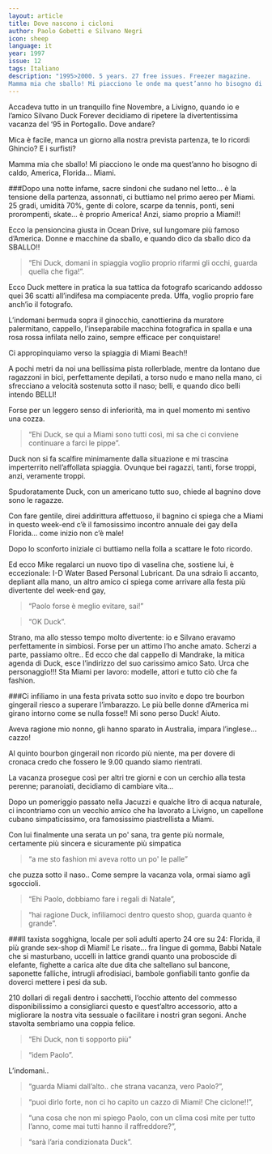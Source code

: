 ```yaml
---
layout: article
title: Dove nascono i cicloni
author: Paolo Gobetti e Silvano Negri
icon: sheep
language: it
year: 1997
issue: 12
tags: Italiano
description: "1995>2000. 5 years. 27 free issues. Freezer magazine.
Mamma mia che sballo! Mi piacciono le onde ma quest’anno ho bisogno di caldo, America, Florida... Miami."
---
```


Accadeva tutto in un tranquillo fine Novembre, a Livigno, quando io e l’amico Silvano Duck Forever decidiamo di ripetere la divertentissima vacanza del ‘95 in Portogallo. Dove andare?

Mica è facile, manca un giorno alla nostra prevista partenza, te lo ricordi Ghincio? E i surfisti?

Mamma mia che sballo! Mi piacciono le onde ma quest’anno ho bisogno di caldo, America, Florida... Miami.

###Dopo una notte infame, sacre sindoni che sudano nel letto... è la tensione della partenza, assonnati, ci buttiamo nel primo aereo per Miami. 25 gradi, umidità 70%, gente di colore, scarpe da tennis, ponti, seni prorompenti, skate... è proprio America! Anzi, siamo proprio a Miami!!

Ecco la pensioncina giusta in Ocean Drive, sul lungomare più famoso d’America. Donne e macchine da sballo, e quando dico da sballo dico da SBALLO!!

>“Ehi Duck, domani in spiaggia voglio proprio rifarmi gli occhi, guarda quella che figa!”.

Ecco Duck mettere in pratica la sua tattica da fotografo scaricando addosso quei 36 scatti all’indifesa ma compiacente preda. Uffa, voglio proprio fare anch’io il fotografo.

L’indomani bermuda sopra il ginocchio, canottierina da muratore palermitano, cappello, l’inseparabile macchina fotografica in spalla e una rosa rossa infilata nello zaino, sempre efficace per conquistare!

Ci appropinquiamo verso la spiaggia di Miami Beach!!

A pochi metri da noi una bellissima pista rollerblade, mentre da lontano due ragazzoni in bici, perfettamente depilati, a torso nudo e mano nella mano, ci sfrecciano a velocità sostenuta sotto il naso; belli, e quando dico belli intendo BELLI!

Forse per un leggero senso di inferiorità, ma in quel momento mi sentivo una cozza.

>“Ehi Duck, se qui a Miami sono tutti così, mi sa che ci conviene continuare a farci le pippe”.

Duck non si fa scalfire minimamente dalla situazione e mi trascina imperterrito nell’affollata spiaggia. Ovunque bei ragazzi, tanti, forse troppi, anzi, veramente troppi.

Spudoratamente Duck, con un americano tutto suo, chiede al bagnino dove sono le ragazze.

Con fare gentile, direi addirittura affettuoso, il bagnino ci spiega che a Miami in questo week-end c’è il famosissimo incontro annuale dei gay della Florida... come inizio non c’è male!

Dopo lo sconforto iniziale ci buttiamo nella folla a scattare le foto ricordo.

Ed ecco Mike regalarci un nuovo tipo di vaselina che, sostiene lui, è eccezionale: I-D Water Based Personal Lubricant. Da una sdraio lì accanto, depliant alla mano, un altro amico ci spiega come arrivare alla festa più divertente del week-end gay,

>“Paolo forse è meglio evitare, sai!”

>“OK Duck”.

Strano, ma allo stesso tempo molto divertente: io e Silvano eravamo perfettamente in simbiosi. Forse per un attimo l’ho anche amato. Scherzi a parte, passiamo oltre.. Ed ecco che dal cappello di Mandrake, la mitica agenda di Duck, esce l’indirizzo del suo carissimo amico Sato. Urca che personaggio!!! Sta Miami per lavoro: modelle, attori e tutto ciò che fa fashion.

###Ci infiliamo in una festa privata sotto suo invito e dopo tre bourbon gingerail riesco a superare l’imbarazzo. Le più belle donne d’America mi girano intorno come se nulla fosse!! Mi sono perso Duck! Aiuto.

Aveva ragione mio nonno, gli hanno sparato in Australia, impara l’inglese... cazzo!

Al quinto bourbon gingerail non ricordo più niente, ma per dovere di cronaca credo che fossero le 9.00 quando siamo rientrati.

La vacanza prosegue così per altri tre giorni e con un cerchio alla testa perenne; paranoiati, decidiamo di cambiare vita...

Dopo un pomeriggio passato nella Jacuzzi e qualche litro di acqua naturale, ci incontriamo con un vecchio amico che ha lavorato a Livigno, un capellone cubano simpaticissimo, ora famosissimo piastrellista a Miami.

Con lui finalmente una serata un po' sana, tra gente più normale, certamente più sincera e sicuramente più simpatica

>“a me sto fashion mi aveva rotto un po' le palle”

che puzza sotto il naso..
Come sempre la vacanza vola, ormai siamo agli sgoccioli.

>“Ehi Paolo, dobbiamo fare i regali di Natale”,

>“hai ragione Duck, infiliamoci dentro questo shop, guarda quanto è grande”.

###Il taxista sogghigna, locale per soli adulti aperto 24 ore su 24: Florida, il più grande sex-shop di Miami! Le risate... fra lingue di gomma, Babbi Natale che si masturbano, uccelli in lattice grandi quanto una proboscide di elefante, fighette a carica alte due dita che saltellano sul bancone, saponette falliche, intrugli afrodisiaci, bambole gonfiabili tanto gonfie da doverci mettere i pesi da sub.

210 dollari di regali dentro i sacchetti, l’occhio attento del commesso disponibilissimo a consigliarci questo e quest’altro accessorio, atto a migliorare la nostra vita sessuale o facilitare i nostri gran segoni. Anche stavolta sembriamo una coppia felice.

>“Ehi Duck, non ti sopporto più”

>“idem Paolo”.

L’indomani..

>“guarda Miami dall’alto.. che strana vacanza, vero Paolo?”,

>“puoi dirlo forte, non ci ho capito un cazzo di Miami! Che ciclone!!”,

>“una cosa che non mi spiego Paolo, con un clima così mite per tutto l’anno, come mai tutti hanno il raffreddore?”,

>“sarà l’aria condizionata Duck”.
